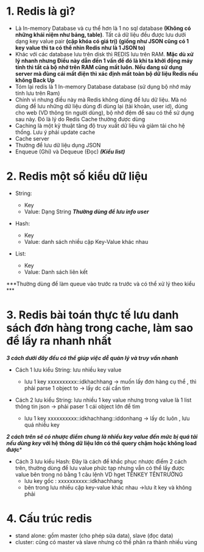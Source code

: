 # 1. Redis là gì?
- Là In-memory Database và cụ thể hơn là 1 no sql database **(Không có những khái niệm như bảng, table)**. Tất cả dữ liệu đều được lưu dưới dạng key value pair **(cặp khóa có giá trị)** **(giống như JSON cũng có 1 key value thì ta có thể nhìn Redis như là 1 JSON to)**
- Khác với các database lưu trên disk thì REDIS lưu trên RAM. **Mặc dù xử lý nhanh nhưng Điều này dẫn đến 1 vấn đề đó là khi ta khởi động máy tính thì tất cả bộ nhớ trên RAM cũng mất luôn. Nếu đang sử dụng server mà đùng cái mất điện thì xác định mất toàn bộ dữ liệu Redis nếu không Back Up**
- Tóm lại redis là 1 In-memory Database database (sử dụng bộ nhớ máy tính lưu trên Ram)
- Chính vì nhưng điều này mà Redis không dùng để lưu dữ liệu. Mà nó dùng để lưu những dữ liệu dùng đi dùng lại (tài khoản, user id), dùng cho web (VD thông tin người dùng), bộ nhớ đệm để sau có thể sử dụng sau này. Đó là lý do Redis Cache thường được dùng
- Caching là một kỹ thuật tăng độ truy xuất dữ liệu và giảm tải cho hệ thống. Lưu ý phải update cache
- Cache server
- Thường để lưu dữ liệu dụng JSON
- Enqueue (Ghi) và Dequeue (Đọc) ***(Kiểu list)*** 

# 2. Redis một số kiểu dữ liệu
- String:
  - Key
  - Value: Dạng String
***Thường dùng để lưu info user***

- Hash:
  - Key
  - Value: danh sách nhiều cặp Key-Value khác nhau


- List:
  - Key
  - Value: Danh sách liên kết

***Thường dùng để làm queue vào trước ra trước và có thể xử lý theo kiểu ***

# 3. Redis bài toán thực tế lưu danh sách đơn hàng trong cache, làm sao để lấy ra nhanh nhất
***3 cách dưới đây đều có thể giúp việc dễ quản lý và truy vấn nhanh***

- Cách 1 lưu kiểu String: lưu nhiều key value
  - lưu 1 key xxxxxxxxxx::idkhachhang  -> muốn lấy đơn hàng cụ thể , thì phải parse 1 object to -> lấy dc cái cần tìm

- Cách 2 lưu kiểu String: lưu nhiều 1 key value nhưng trong value là 1 list thông tin json -> phải paser 1 cái object lớn để tìm
  - lưu 1 key xxxxxxxxxx::idkhachhang::iddonhang -> lấy dc luôn , lưu quá nhiều key

***2 cách trên sẽ có nhược điểm chung là nhiều key value đến mức bị quá tải nếu dùng key* với hệ thông dữ liệu lớn có thể query chậm hoặc không load được***

- Cách 3 lưu kiểu Hash: Đây là cách để khắc phục nhược điểm 2 cách trên, thường dùng để lưu value phức tạp nhưng vẫn có thể lấy được value bên trong nó bằng 1 câu lệnh VD hget TÊNKEY TÊNTRƯỜNG
  - lưu key gốc  : xxxxxxxxxx::idkhachhang
  - bên trong lưu nhiều cặp key-value khác nhau ->lưu ít key và không phải 

# 4. Cấu trúc redis
- stand alone: gồm master (cho phép sửa data), slave (đọc data)
- cluster: cũng có master và slave nhưng có thể phân ra thành nhiều vùng
